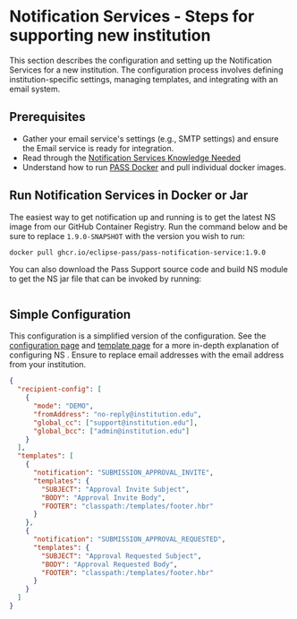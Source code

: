 # Notification Services - Steps for supporting new institution

This section describes the configuration and setting up the Notification Services for a new institution.
The configuration process involves defining institution-specific settings, managing templates, and integrating with an
email system.

## Prerequisites

* Gather your email service's settings (e.g., SMTP settings) and ensure the Email service is ready for integration.
* Read through the [Notification Services Knowledge Needed](./ns-know-need.md)
* Understand how to run [PASS Docker](../../welcome-guide/setup-run-pass.md) and pull individual docker images.

## Run Notification Services in Docker or Jar

The easiest way to get notification up and running is to get the latest NS image from our GitHub Container Registry. Run
the command below and be sure to replace `1.9.0-SNAPSHOT` with the version you wish to run:

```shell
docker pull ghcr.io/eclipse-pass/pass-notification-service:1.9.0
```

You can also download the Pass Support source code and build NS module to get the NS jar file that can be invoked by 
running:

```

```

## Simple Configuration

This configuration is a simplified version of the configuration. See the [configuration page](./ns-configuration.md) and
[template page](./ns-templates.md) for a more in-depth explanation of configuring NS . Ensure to replace email addresses
with the email address from your institution.

```json
{
  "recipient-config": [
    {
      "mode": "DEMO",
      "fromAddress": "no-reply@institution.edu",
      "global_cc": ["support@institution.edu"],
      "global_bcc": ["admin@institution.edu"]
    }
  ],
  "templates": [
    {
      "notification": "SUBMISSION_APPROVAL_INVITE",
      "templates": {
        "SUBJECT": "Approval Invite Subject",
        "BODY": "Approval Invite Body",
        "FOOTER": "classpath:/templates/footer.hbr"
      }
    },
    {
      "notification": "SUBMISSION_APPROVAL_REQUESTED",
      "templates": {
        "SUBJECT": "Approval Requested Subject",
        "BODY": "Approval Requested Body",
        "FOOTER": "classpath:/templates/footer.hbr"
      }
    }
  ]
}
```
